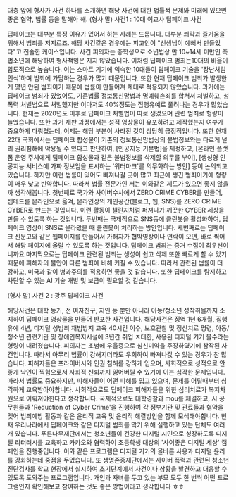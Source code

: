 대충 앞에 형사가 사건 하나를 소개하면 해당 사건에 대한 법률적 문제와 미래에 있으면 좋은 협약, 법률 등을 말해야 해.
(형사 말)
사건1 : 10대 여교사 딥페이크 사건

딥페이크는 대부분 특정 이유가 있어서 하는 사례는 드뭅니다. 대부분 쾌락과 즐거움을 위해서 범죄를 저지르죠.
해당 사건같은 경우에는 피고인이 "선생님이 예뻐서 만들었다"고 진술한 케이스입니다. 사건 피의자는 중학생으로 소년법상 만 10~14세 미만인 촉법소년에 해당하여 형사책임은 지지 않았습니다. 이처럼 딥페이크 범죄는10대의 비율이 압도적으로 높습니다. 이는 스마트 기기에 익숙한 10대들이 딥페이크 기술을 '장난처럼 인식'하며 범죄에 가담하는 경우가 많기 때문입니다. 또한 현재 딥페이크 범죄가 발생한게 몇년 안된 범죄이기 때문에 법률이 만들어져 제대로 적용되지 않았습니다. 
과거에는 딥페이크 범죄가 있었어도, 기존법률 정보통신망법과 명예훼손죄를 합쳐서 처벌하고, 성폭력 처벌법으로 처벌했지만 이마저도 40%정도는 집행유예로 풀려나는 경우가 많았습니다.
현재는 2020년도 이후로 딥페이크 처벌법이 따로 생겼으며 관련 범죄로 형량이 늘었습니다. 또한 과거 재판 과정에서는 성적 영상물이 유포하려고 제작했는지 여부가 중요하게 다뤄졌는데, 이제는 해당 부분이 사라진 것이 상당히 긍정적입니다.  또한 현재 22대 국회에서는 딥페이크 합성물이 기존의 정보통신망법상의 불법정보와는 다르게 널리 권리침해에 악용될 수 있다고 판단하여, [인공지능 기본법]을 제정하고, [온라인 플랫폼 운영 주체에게 딥페이크 합성물과 같은 불법정보를 삭제할 의무를 부여], [생성형 인공지능 서비스에 가짜 정보임을 표시하는 '워터마크'를 의무화하는 방안] 등이 논의되고 있습니다. 
하지만 이런 법률이 있어도 빠져나갈 곳이 많고 최근에 생긴 범죄이기에 형량이 매우 낮고 빈약합니다. 따라서 법률 전문가인 저는 이와같은 제도가 있으면 좋지 않을까 생각해봅니다. 
첫번째로 국가와 사이버수사에서 ZERO CRIME CYBER를 만들어, 셉테드를 온라인으로 옮겨, 온라인상의 개인공간(블로그, 웹, SNS)를 ZERO CRIME CYBER로 만드는 것입니다. 이런 활동이 챌린지처럼 퍼져나가 깨끗한 CYBER 세상을 만들 수 있도록 하는 것입니다.
두번째는 국제적으로 SNS등에 클린봇을 활성화하여, 딥페이크 영상이 SNS로 올라왔을 때 클린봇이 처리하는 방안입니다. 
세번째로는 딥페이크 신문고와 같은 웹페이지를 만들어서 가해자가 협박영상이나 연락이 오면, 바로 찍어서 해당 페이지에 올릴 수 있도록 하는 것입니다. 딥페이크 범죄는 증거 수집이 최우선이니까요 
마지막으로는 딥페이크 관련된 범죄는 생성이 쉽고 삭제 또한 빠르게 할 수 있기 때문에 피해자의 불안이 다른 범죄에 비해 커질 수 있습니다. 따라서 관련된 법률이 더 강하고, 미국과 같이 병과주의를 적용하면 좋을 것 같습니다. 또한 딥페이크를 탐지하고 차단할 수 있는 AI 기술 개발 및 보급이 필요할 것 같습니다.

(형사 말)
사건 2 : 광주 딥페이크 사건

해당사건은 대학 동기, 전 여자친구, 지인 등 뿐만 아니라 아동/청소년 성착취몰까지 소지하여 딥페이크 영상물을 만들어 반포한 사건입니다. 해당사건은 징역 1년 6개월, 집행유예 4년, 디지털 성범죄 재범방지 교육 40시간 이수, 보호관찰 및 정신치료 명령, 아동/청소년 관련기관 및 장애인복지시설에 3년간 취업 ㅈ데한, 사용된 디지털 기기 몰수라는 형량이 내려졌습니다. 피의자는 초범에 우울증으로 심신미약을 주장하였기에 참작된 사건입니다. 따라서 아무리 법률이 강해지더라도 우회하여 빠져나갌 수 있는 경우가 참 많습니다. 
피해자들은 프라이버시와 인권 침해를 강하게 입으며, 사회적으로 성적으로 안좋게 낙인이 찍힘으로서 사회적 신뢰까지 잃어버릴 수 있기에 이는 심각한 문제입니다. 따라서 법률도 중요하지만, 피해자들이 어떤 피해를 입고 있으며, 문제를 어릴때부터 심각하게 교육받아야합니다. 
사회적으로도 딥페이크 피해자들을 위한 심리치료가 복지차원으로 이뤄져야한다고 생각합니다. 국제적으로도 대학경찰과 mou를 체결하고, 시 공무원들과 'Reduction of Cyber Crime'을 진행하여 각 정부기관 및 관료들과 협약을 맺어 범죄예방 활동과 같은 윤리적 교육 및 윤리적 해결방안을 함께 모색해야합니다. 
현재 우리나라에서 딥페이크와 같은 디지털 범죄를 막기 위해 실행하고 있는 단체도 여러개 있습니다. 
푸른나무재단에서는 청소년들이 건강한 디지털 시민으로 성장하도록 디지털 리터러시를 교육하고 카카오와 협력하여 초등학생 대상의 '사이좋은 디지털 세상' 캠페인을 진행중입니다. 이와 같은 프로그램은 디지털 기기의 올바른 사용과 디지털 윤리를 강화하는데 중점을 두었습니다. 
또 생명존중재단에서는 사이버 폭력과 관련된 청소년 진단검사를 학교 현장에서 실시하여 초기단계에서 사건이나 상황을 발견하고 대응할 수 있도록 도와주는 프로그램입니다. 
개인과 자녀를 두고 있는 부모 모두 한 번씩 어떤 프로그램인지 확인해보고 참여하는 것도 좋은 방법이라고 생각합니다 ㅎㅎ